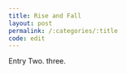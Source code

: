 ```yaml
---
title: Rise and Fall
layout: post
permalink: /:categories/:title
code: edit
---
```


Entry Two. three. 